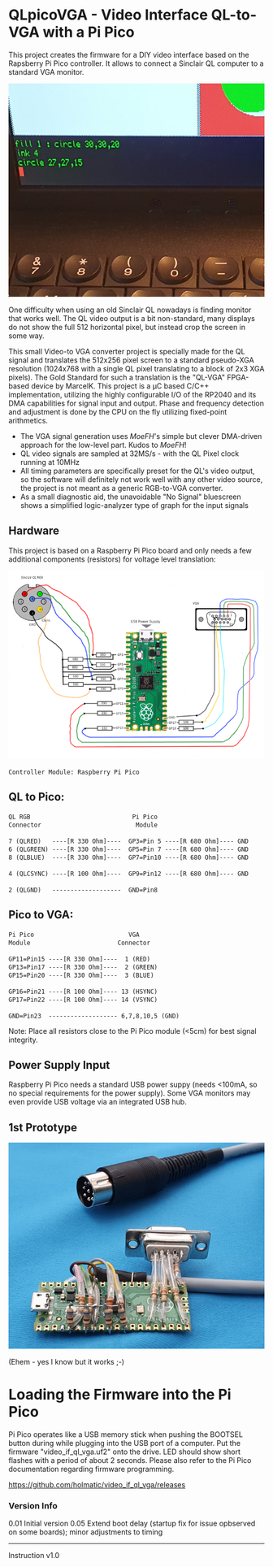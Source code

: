 # **QLpicoVGA** - Video Interface QL-to-VGA with a Pi Pico 

This project creates the firmware for a DIY video interface based on the Rapsberry Pi Pico controller. It allows to connect a Sinclair QL computer to a standard VGA monitor.

![Screen](doc/QLpicoVGA_screenshot.jpg "VGA Monitor Connected to the QL")

One difficulty when using an old Sinclair QL nowadays is finding monitor that works well. The QL video output is a bit non-standard, many displays do not show the full 512 horizontal pixel, but instead crop the screen in some way.

This small Video-to VGA converter project is specially made for the QL signal and translates the 512x256 pixel screen to a standard pseudo-XGA resolution (1024x768 with a single QL pixel translating to a block of 2x3 XGA pixels). The Gold Standard for such a translation is the "QL-VGA" FPGA-based device by MarcelK. This project is a µC based C/C++ implementation, utilizing the highly configurable I/O of the RP2040 and its DMA capabilities for signal input and output. Phase and frequency detection and adjustment is done by the CPU on the fly utilizing fixed-point arithmetics.

- The VGA signal generation uses _MoeFH_'s simple but clever DMA-driven approach for the low-level part. Kudos to _MoeFH_!
- QL video signals are sampled at 32MS/s - with the QL Pixel clock running at 10MHz
- All timing parameters are specifically preset for the QL's video output, so the software will definitely not work well with any other video source, the project is not meant as a generic RGB-to-VGA converter.
- As a small diagnostic aid, the unavoidable "No Signal" bluescreen shows a simplified logic-analyzer type of graph for the input signals

## Hardware

This project is based on a Raspberry Pi Pico board and only needs a few additional components (resistors) for voltage level translation:


![Schematic outline](doc/Connecting.png "How to connect QL, Pi Pico, and the VGA Monitor")

```
Controller Module: Raspberry Pi Pico 
```


## QL to Pico:


```
QL RGB                            Pi Pico
Connector                          Module

7 (QLRED)   ----[R 330 Ohm]----  GP3=Pin 5 ----[R 680 Ohm]---- GND 
6 (QLGREEN) ----[R 330 Ohm]----  GP5=Pin 7 ----[R 680 Ohm]---- GND
8 (QLBLUE)  ----[R 330 Ohm]----  GP7=Pin10 ----[R 680 Ohm]---- GND

4 (QLCSYNC) ----[R 100 Ohm]----  GP9=Pin12 ----[R 680 Ohm]---- GND

2 (QLGND)   -------------------  GND=Pin8

```


## Pico to VGA:

```
Pi Pico                          VGA
Module                        Connector

GP11=Pin15 ----[R 330 Ohm]----  1 (RED)
GP13=Pin17 ----[R 330 Ohm]----  2 (GREEN)
GP15=Pin20 ----[R 330 Ohm]----  3 (BLUE)

GP16=Pin21 ----[R 100 Ohm]---- 13 (HSYNC)
GP17=Pin22 ----[R 100 Ohm]---- 14 (VSYNC)

GND=Pin23  ------------------- 6,7,8,10,5 (GND)
```

Note: Place all resistors close to the Pi Pico module (<5cm) for best signal integrity.



## Power Supply Input

Raspberry Pi Pico needs a standard USB power suppy (needs <100mA, so no special requirements for the power supply). Some VGA monitors may even provide USB voltage via an integrated USB hub. 

## 1st Prototype


![Prototype](doc/QLpicoVGA_proto.jpg "Quick-n-dirty prototype")

(Ehem - yes I know but it works ;-)

# Loading the Firmware into the Pi Pico

Pi Pico operates like a USB memory stick when pushing the BOOTSEL button during while plugging into the USB port of a computer. Put the firmware "video_if_ql_vga.uf2" onto the drive. LED should show short flashes with a period of about 2 seconds. Please also refer to the Pi Pico documentation regarding firmware programming.

https://github.com/holmatic/video_if_ql_vga/releases

### Version Info

0.01 Initial version
0.05 Extend boot delay (startup fix for issue opbserved on some boards); minor adjustments to timing


---

Instruction v1.0
